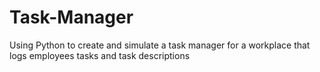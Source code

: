 # Task-Manager
Using Python to create and simulate a task manager for a workplace that logs employees tasks and task descriptions 
